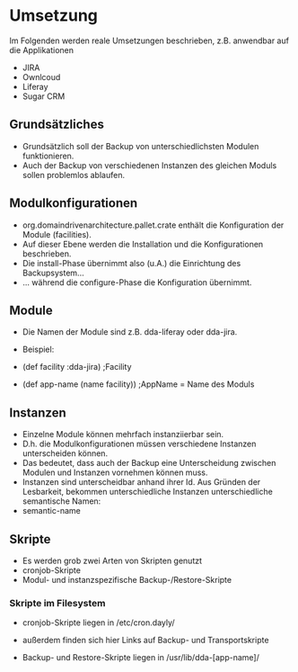 # Umsetzung 

Im Folgenden werden reale Umsetzungen beschrieben, z.B. anwendbar auf die Applikationen
* JIRA 
* Ownlcoud
* Liferay 
* Sugar CRM

## Grundsätzliches
* Grundsätzlich soll der Backup von unterschiedlichsten Modulen funktionieren.
* Auch der Backup von verschiedenen Instanzen des gleichen Moduls sollen problemlos ablaufen.

## Modulkonfigurationen
 
* org.domaindrivenarchitecture.pallet.crate enthält die Konfiguration der Module (facilities).  
* Auf dieser Ebene werden die  Installation und die Konfigurationen beschrieben.
* Die install-Phase übernimmt also (u.A.) die Einrichtung des Backupsystem...
* ... während die configure-Phase die Konfiguration übernimmt.
 

## Module
*  Die Namen der Module sind z.B. dda-liferay oder dda-jira.

* Beispiel:
* (def facility :dda-jira)      ;Facility
* (def app-name (name facility))    ;AppName = Name des Moduls

## Instanzen
* Einzelne Module können mehrfach instanziierbar sein.
* D.h. die Modulkonfigurationen müssen verschiedene Instanzen unterscheiden können.
* Das bedeutet, dass auch der Backup eine Unterscheidung zwischen Modulen und Instanzen vornehmen können muss.
* Instanzen sind unterscheidbar anhand ihrer Id. Aus Gründen der Lesbarkeit, bekommen unterschiedliche Instanzen unterschiedliche semantische Namen:
* semantic-name


## Skripte
* Es werden grob zwei Arten von Skripten genutzt
* cronjob-Skripte
* Modul- und instanzspezifische Backup-/Restore-Skripte

### Skripte im Filesystem

* cronjob-Skripte liegen in /etc/cron.dayly/
* außerdem finden sich hier Links auf Backup- und Transportskripte

* Backup- und Restore-Skripte liegen in /usr/lib/dda-[app-name]/


